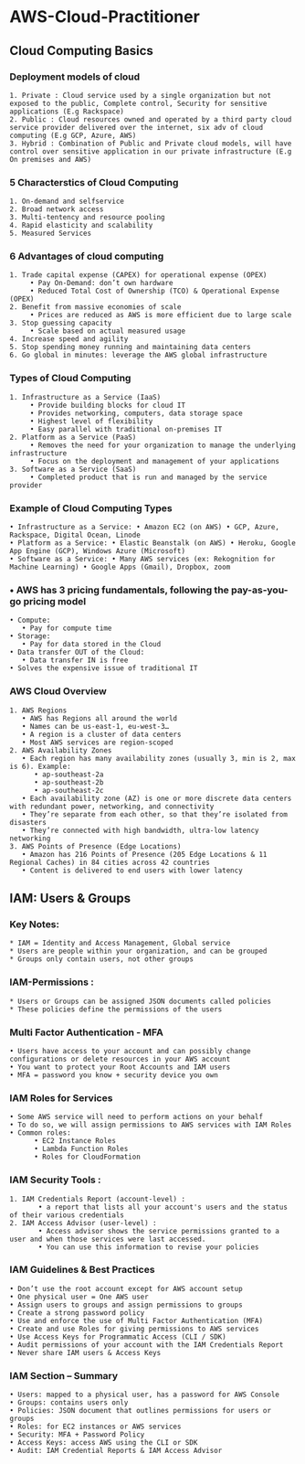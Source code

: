 # AWS-Cloud-Practitioner

## Cloud Computing Basics 
      
### Deployment models of cloud
    1. Private : Cloud service used by a single organization but not exposed to the public, Complete control, Security for sensitive applications (E.g Rackspace)
    2. Public : Cloud resources owned and operated by a third party cloud service provider delivered over the internet, six adv of cloud computing (E.g GCP, Azure, AWS)
    3. Hybrid : Combination of Public and Private cloud models, will have control over sensitive application in our private infrastructure (E.g On premises and AWS)

### 5 Characterstics of Cloud Computing
    1. On-demand and selfservice
    2. Broad network access
    3. Multi-tentency and resource pooling
    4. Rapid elasticity and scalability
    5. Measured Services
    
### 6 Advantages of cloud computing
    1. Trade capital expense (CAPEX) for operational expense (OPEX)
         • Pay On-Demand: don’t own hardware
         • Reduced Total Cost of Ownership (TCO) & Operational Expense (OPEX)
    2. Benefit from massive economies of scale
         • Prices are reduced as AWS is more efficient due to large scale
    3. Stop guessing capacity
         • Scale based on actual measured usage
    4. Increase speed and agility
    5. Stop spending money running and maintaining data centers
    6. Go global in minutes: leverage the AWS global infrastructure
    
### Types of Cloud Computing
    1. Infrastructure as a Service (IaaS)
         • Provide building blocks for cloud IT 
         • Provides networking, computers, data storage space
         • Highest level of flexibility
         • Easy parallel with traditional on-premises IT
    2. Platform as a Service (PaaS)
         • Removes the need for your organization to manage the underlying infrastructure
         • Focus on the deployment and management of your applications
    3. Software as a Service (SaaS)
         • Completed product that is run and managed by the service provider
         
 ### Example of Cloud Computing Types
    • Infrastructure as a Service: • Amazon EC2 (on AWS) • GCP, Azure, Rackspace, Digital Ocean, Linode
    • Platform as a Service: • Elastic Beanstalk (on AWS) • Heroku, Google App Engine (GCP), Windows Azure (Microsoft) 
    • Software as a Service: • Many AWS services (ex: Rekognition for Machine Learning) • Google Apps (Gmail), Dropbox, zoom
    
### • AWS has 3 pricing fundamentals, following the pay-as-you-go pricing model
    • Compute:
       • Pay for compute time
    • Storage:
       • Pay for data stored in the Cloud
    • Data transfer OUT of the Cloud:
       • Data transfer IN is free
    • Solves the expensive issue of traditional IT
    
### AWS Cloud Overview
    1. AWS Regions 
       • AWS has Regions all around the world 
       • Names can be us-east-1, eu-west-3… 
       • A region is a cluster of data centers 
       • Most AWS services are region-scoped
    2. AWS Availability Zones
       • Each region has many availability zones (usually 3, min is 2, max is 6). Example:
          • ap-southeast-2a
          • ap-southeast-2b
          • ap-southeast-2c
       • Each availability zone (AZ) is one or more discrete data centers with redundant power, networking, and connectivity
       • They’re separate from each other, so that they’re isolated from disasters
       • They’re connected with high bandwidth, ultra-low latency networking
    3. AWS Points of Presence (Edge Locations)
       • Amazon has 216 Points of Presence (205 Edge Locations & 11 Regional Caches) in 84 cities across 42 countries
       • Content is delivered to end users with lower latency
       
## IAM: Users & Groups 

### Key Notes:

    * IAM = Identity and Access Management, Global service
    * Users are people within your organization, and can be grouped
    * Groups only contain users, not other groups

### IAM-Permissions :

    * Users or Groups can be assigned JSON documents called policies
    * These policies define the permissions of the users

### Multi Factor Authentication - MFA
    • Users have access to your account and can possibly change configurations or delete resources in your AWS account
    • You want to protect your Root Accounts and IAM users
    • MFA = password you know + security device you own
    
### IAM Roles for Services 
    • Some AWS service will need to perform actions on your behalf
    • To do so, we will assign permissions to AWS services with IAM Roles
    • Common roles: 
          • EC2 Instance Roles 
          • Lambda Function Roles
          • Roles for CloudFormation
    
### IAM Security Tools :
    1. IAM Credentials Report (account-level) :
           • a report that lists all your account's users and the status of their various credentials
    2. IAM Access Advisor (user-level) :
           • Access advisor shows the service permissions granted to a user and when those services were last accessed.
           • You can use this information to revise your policies

### IAM Guidelines & Best Practices
    • Don’t use the root account except for AWS account setup
    • One physical user = One AWS user
    • Assign users to groups and assign permissions to groups
    • Create a strong password policy
    • Use and enforce the use of Multi Factor Authentication (MFA)
    • Create and use Roles for giving permissions to AWS services
    • Use Access Keys for Programmatic Access (CLI / SDK)
    • Audit permissions of your account with the IAM Credentials Report
    • Never share IAM users & Access Keys

### IAM Section – Summary 
    • Users: mapped to a physical user, has a password for AWS Console
    • Groups: contains users only 
    • Policies: JSON document that outlines permissions for users or groups
    • Roles: for EC2 instances or AWS services
    • Security: MFA + Password Policy
    • Access Keys: access AWS using the CLI or SDK
    • Audit: IAM Credential Reports & IAM Access Advisor
        
